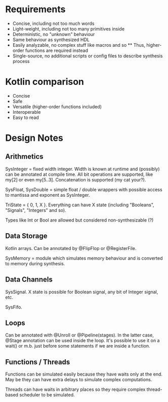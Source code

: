 # Requirements

* Concise, including not too much words
* Light-weight, including not too many primitives inside
* Deterministic, no "unknown" behaviour
* Same behaviour as synthesized HDL
* Easily analyzable, no complex stuff like macros and so
** Thus, higher-order functions are required instead
* Single-source, no additional scripts or config files to describe synthesis process

# Kotlin comparison

* Concise
* Safe
* Versatile (higher-order functions included)
* Interoperable
* Easy to read

# Design Notes

## Arithmetics

SysInteger = fixed width integer. Width is known at runtime and (possibly) can be annotated at compile time. 
All bit operations are supported, like my[2] or even my[5..3]. Concatenation is supported (my cat your?).

SysFloat, SysDouble = simple float / double wrappers with possible access to mantissa and exponent as SysInteger.

TriState = { 0, 1, X }. Everything can have X state (including "Booleans", "Signals", "Integers" and so).

Types like Int or Bool are allowed but considered non-synthesizable (?)

## Data Storage

Kotlin arrays. Can be annotated by @FlipFlop or @RegisterFile.

SysMemory = module which simulates memory behaviour and is converted to memory during synthesis.

## Data Channels

SysSignal. X state is possible for Boolean signal, any bit of Integer signal, etc.

SysFifo.

## Loops

Can be annotated with @Unroll or @Pipeline(stages). 
In the latter case, @Stage annotation can be used inside the loop.
It's possible to use it on a wait() or m.b. just before some statements if we are inside a function.

## Functions / Threads

Functions can be simulated easily because they have waits only at the end. 
May be they can have extra delays to simulate complex computations.

Threads can have waits in arbitrary places so they require complex thread-based scheduler to be simulated.

